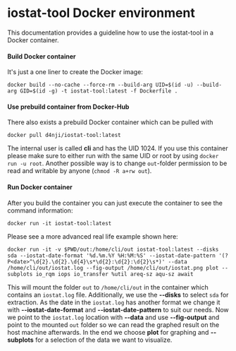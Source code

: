 # iostat-tool Docker environment
This documentation provides a guideline how to use the iostat-tool in a Docker container.

#### Build Docker container
It's just a one liner to create the Docker image:

`docker build --no-cache --force-rm --build-arg UID=$(id -u) --build-arg GID=$(id -g) -t iostat-tool:latest -f Dockerfile .`

#### Use prebuild container from Docker-Hub
There also exists a prebuild Docker container which can be pulled with

`docker pull d4nji/iostat-tool:latest`

The internal user is called **cli** and has the UID 1024. If you use this container please make sure to either run with the same UID or root by using `docker run -u root`.
Another possible way is to change `out`-folder permission to be read and writable by anyone (`chmod -R a+rw out`).

#### Run Docker container
After you build the container you can just execute the container to see the command information:

`docker run -it iostat-tool:latest`

Please see a more advanced real life example shown here:

`docker run -it -v $PWD/out:/home/cli/out iostat-tool:latest --disks sda --iostat-date-format '%d.%m.%Y %H:%M:%S' --iostat-date-pattern '(?P<date>^\d{2}.\d{2}.\d{4}\s*\d{2}:\d{2}:\d{2}\s*)' --data /home/cli/out/iostat.log --fig-output /home/cli/out/iostat.png plot --subplots io_rqm iops io_transfer %util areq-sz aqu-sz await`

This will mount the folder `out` to `/home/cli/out` in the container which contains an `iostat.log` file.
Additionally, we use the **--disks** to select `sda` for extraction. As the date in the `iostat.log` has another format we change it with **--iostat-date-format**
and **--iostat-date-pattern** to suit our needs. Now we point to the `iostat.log` location with **--data** and use **--fig-output** and point to the mounted `out` folder so we can
read the graphed result on the host machine afterwards. In the end we choose **plot** for graphing and **--subplots** for a selection of the data we want to visualize.
